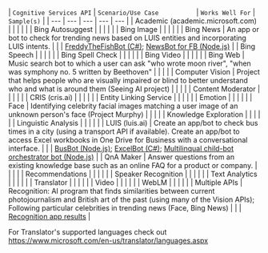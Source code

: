 | `Cognitive Services API` | `Scenario/Use Case          `       | `Works Well For` | `Sample(s)` |
| --- | --- | --- | --- | --- |
| Academic (academic.microsoft.com)  |  |  |  |  |
| Bing Autosuggest  |  |  |  |  |
| Bing Image  |  |  |  |  |
| Bing News  | An app or bot to check for trending news based on LUIS entities and incorporating LUIS intents.  |  |  | [FreddyTheFishBot (C#)](https://blogs.msdn.microsoft.com/jamiedalton/2016/11/03/building-a-physical-bot-using-the-botframework-freddythefishbot-futuredecoded-2016/); [NewsBot for FB (Node.js)](https://github.com/alyssaong1/NodeNewsBot)  |
| Bing Speech  |  |  |  |  |
| Bing Spell Check  |  |  |  |  |
| Bing Video  |  |  |  |  |
| Bing Web  | Music search bot to which a user can ask "who wrote moon river", "when was symphony no. 5 written by Beethoven" |  |  |  |
| Computer Vision  | Project that helps people who are visually impaired or blind to better understand who and what is around them (Seeing AI project)  |  |  |  |
| Content Moderator  |  |  |  |  |
| CRIS (cris.ai)  |  |  |  |  |
| Entity Linking Service  |  |  |  |  |
| Emotion  |  |  |  |  |
| Face  | Identifying celebrity facial images matching a user image of an unknown person's face (Project Murphy)  |  |  |  |
| Knowledge Exploration  |  |  |  |  |
| Linguistic Analysis  |  |  |  |  |
| LUIS (luis.ai)  | Create an app/bot to check bus times in a city (using a transport API if available). Create an app/bot to access Excel workbooks in One Drive for Business with a conversational interface. |  |  | [BusBot (Node.js)](https://github.com/liliankasem/busbot); [ExcelBot (C#)](https://github.com/microsoftgraph/botframework-csharp-excelbot-rest-sample); [Multilinqual child-bot orchestrator bot (Node.js)](https://github.com/morsh/multilingual-uber-bot) |
| QnA Maker  | Answer questions from an existing knowledge base such as an online FAQ for a product or company. |  |  |  |
| Recommendations  |  |  |  |  |
| Speaker Recognition  |  |  |  |  |
| Text Analytics  |  |  |  |  |
| Translator  |  |  |  |  |
| Video  |  |  |  |  |
| WebLM  |  |  |  |  |
| Multiple APIs | Recognition:  AI program that finds similarities between current photojournalism and British art of the past (using many of the Vision APIs); Following particular celebrities in trending news (Face, Bing News) |  |  | [Recognition app results](http://recognition.tate.org.uk/)  |


For Translator's supported languages check out https://www.microsoft.com/en-us/translator/languages.aspx